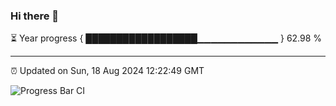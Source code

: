 ### Hi there 👋

⏳ Year progress { ██████████████████▁▁▁▁▁▁▁▁▁▁▁▁ } 62.98 %

---

⏰ Updated on Sun, 18 Aug 2024 12:22:49 GMT

![Progress Bar CI](https://github.com/liununu/liununu/workflows/Progress%20Bar%20CI/badge.svg)
